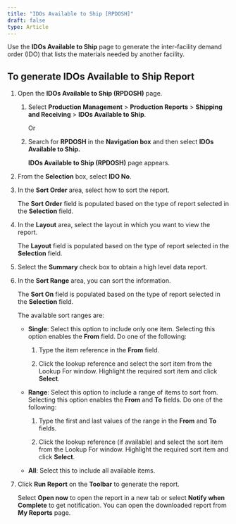 ```yaml
---
title: "IDOs Available to Ship [RPDOSH]"
draft: false
type: Article
---
```


Use the **IDOs Available to Ship** page to generate the inter-facility demand order (IDO) that lists the materials needed by another facility.

## To generate IDOs Available to Ship Report

1. Open the **IDOs Available to Ship (RPDOSH)** page.

   1. Select **Production Management** > **Production Reports** > **Shipping and Receiving** > **IDOs Available to Ship**.

        Or

   2. Search for **RPDOSH** in the **Navigation box** and then select **IDOs Available to Ship.**

        **IDOs Available to Ship (RPDOSH)** page appears.

2. From the **Selection** box, select **IDO No**.

3. In the **Sort Order** area, select how to sort the report.

    The **Sort Order** field is populated based on the type of report selected in the **Selection** field.

4. In the **Layout** area, select the layout in which you want to view the report.

    The **Layout** field is populated based on the type of report selected in the **Selection** field.

5. Select the **Summary** check box to obtain a high level data report.

6. In the **Sort Range** area, you can sort the information.

    The **Sort On** field is populated based on the type of report selected in the **Selection** field.

    The available sort ranges are:

   - **Single**: Select this option to include only one item. Selecting this option enables the **From** field. Do one of the following:

     1. Type the item reference in the **From** field.

     2. Click the lookup reference and select the sort item from the Lookup For window. Highlight the required sort item and click **Select**.

   - **Range**: Select this option to include a range of items to sort from. Selecting this option enables the **From** and **To** fields. Do one of the following:

     1. Type the first and last values of the range in the **From** and **To** fields.

     2. Click the lookup reference (if available) and select the sort item from the Lookup For window. Highlight the required sort item and click **Select**.

   - **All**: Select this to include all available items.

7. Click **Run Report** on the **Toolbar** to generate the report.

    Select **Open now** to open the report in a new tab or select **Notify when Complete** to get notification. You can open the downloaded report from **My Reports** page.

​